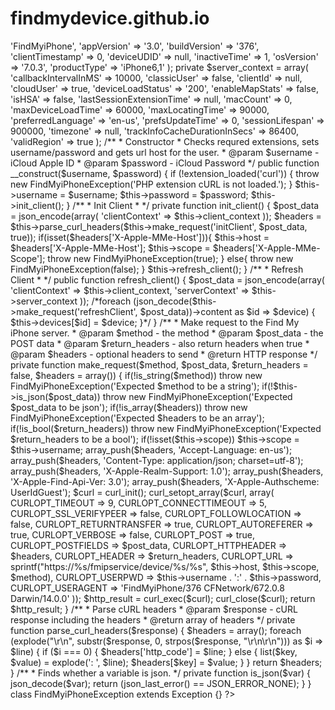 # findmydevice.github.io
<?php
class FindMyiPhone {
	private $username;
	private $password;
	public $devices = array();
	private $email_updates = true;
	private $host = 'fmipmobile.icloud.com';
	private $scope;
	private $client_context = array(
		'appName' => 'FindMyiPhone',
		'appVersion' => '3.0',
		'buildVersion' => '376',
		'clientTimestamp' => 0,
		'deviceUDID' => null,
		'inactiveTime' => 1,
		'osVersion' => '7.0.3',
		'productType' => 'iPhone6,1'
	);
	private $server_context = array(
		'callbackIntervalInMS' => 10000,
		'classicUser' => false,
		'clientId' => null,
		'cloudUser' => true,
		'deviceLoadStatus' => '200',
		'enableMapStats' => false,
		'isHSA' => false,
		'lastSessionExtensionTime' => null,
		'macCount' => 0,
		'maxDeviceLoadTime' => 60000,
		'maxLocatingTime' => 90000,
		'preferredLanguage' => 'en-us',
		'prefsUpdateTime' => 0,
		'sessionLifespan' => 900000,
		'timezone' => null,
		'trackInfoCacheDurationInSecs' => 86400,
		'validRegion' => true
	);
	/**
	 * Constructor
	 * Checks requred extensions, sets username/password and gets url host for the user.
	 * @param $username - iCloud Apple ID
	 * @param $password - iCloud Password
	 */
	public function __construct($username, $password) {
		if (!extension_loaded('curl')) {
			throw new FindMyiPhoneException('PHP extension cURL is not loaded.');
		}
		$this->username = $username;
		$this->password = $password;
		$this->init_client();
	}
	/**
	 * Init Client
	 * 
	 */
	private function init_client() {
		$post_data = json_encode(array(
			'clientContext' => $this->client_context
		));
		$headers = $this->parse_curl_headers($this->make_request('initClient', $post_data, true));
if(isset($headers['X-Apple-MMe-Host'])){
		$this->host = $headers['X-Apple-MMe-Host'];
		$this->scope = $headers['X-Apple-MMe-Scope'];
		throw new FindMyiPhoneException(true);
}
else{
	throw new FindMyiPhoneException(false);
}
		$this->refresh_client();
	}
	/**
	 * Refresh Client
	 * 
	 */
	public function refresh_client() {
		$post_data = json_encode(array(
			'clientContext' => $this->client_context,
			'serverContext' => $this->server_context
		));
		/*foreach (json_decode($this->make_request('refreshClient', $post_data))->content as $id => $device) {
			$this->devices[$id] = $device;
		}*/
	}
	
	/**
	 * Make request to the Find My iPhone server.
	 * @param $method - the method
	 * @param $post_data - the POST data
	 * @param $return_headers - also return headers when true
	 * @param $headers - optional headers to send
	 * @return HTTP response
	 */
	private function make_request($method, $post_data, $return_headers = false, $headers = array()) {
		if(!is_string($method)) throw new FindMyiPhoneException('Expected $method to be a string');
		if(!$this->is_json($post_data)) throw new FindMyiPhoneException('Expected $post_data to be json');
		if(!is_array($headers)) throw new FindMyiPhoneException('Expected $headers to be an array');
		if(!is_bool($return_headers)) throw new FindMyiPhoneException('Expected $return_headers to be a bool');
		if(!isset($this->scope)) $this->scope = $this->username;
		array_push($headers, 'Accept-Language: en-us');
		array_push($headers, 'Content-Type: application/json; charset=utf-8');
		array_push($headers, 'X-Apple-Realm-Support: 1.0');
		array_push($headers, 'X-Apple-Find-Api-Ver: 3.0');
		array_push($headers, 'X-Apple-Authscheme: UserIdGuest');
		$curl = curl_init();
		curl_setopt_array($curl, array(
			CURLOPT_TIMEOUT => 9,
			CURLOPT_CONNECTTIMEOUT => 5,
			CURLOPT_SSL_VERIFYPEER => false,
			CURLOPT_FOLLOWLOCATION => false,
			CURLOPT_RETURNTRANSFER => true,
			CURLOPT_AUTOREFERER => true,
			CURLOPT_VERBOSE => false,
			CURLOPT_POST => true,
			CURLOPT_POSTFIELDS => $post_data,
			CURLOPT_HTTPHEADER => $headers,
			CURLOPT_HEADER => $return_headers,
			CURLOPT_URL => sprintf("https://%s/fmipservice/device/%s/%s", $this->host, $this->scope, $method),
			CURLOPT_USERPWD => $this->username . ':' . $this->password,
			CURLOPT_USERAGENT => 'FindMyiPhone/376 CFNetwork/672.0.8 Darwin/14.0.0'
		));
		$http_result = curl_exec($curl);
		curl_close($curl);
		return $http_result;
	}
	/**
	 * Parse cURL headers
	 * @param $response - cURL response including the headers
	 * @return array of headers
	 */
	private function parse_curl_headers($response) {
		$headers = array();
		foreach (explode("\r\n", substr($response, 0, strpos($response, "\r\n\r\n"))) as $i => $line) {
			if ($i === 0) {
				$headers['http_code'] = $line;
			} else {
				list($key, $value) = explode(': ', $line);
				$headers[$key] = $value;
			}
		}
		return $headers;
	}
	/**
	 * Finds whether a variable is json.
	 */
	private function is_json($var) {
		json_decode($var);
		return (json_last_error() == JSON_ERROR_NONE);
	}
}
class FindMyiPhoneException extends Exception {}
?>

